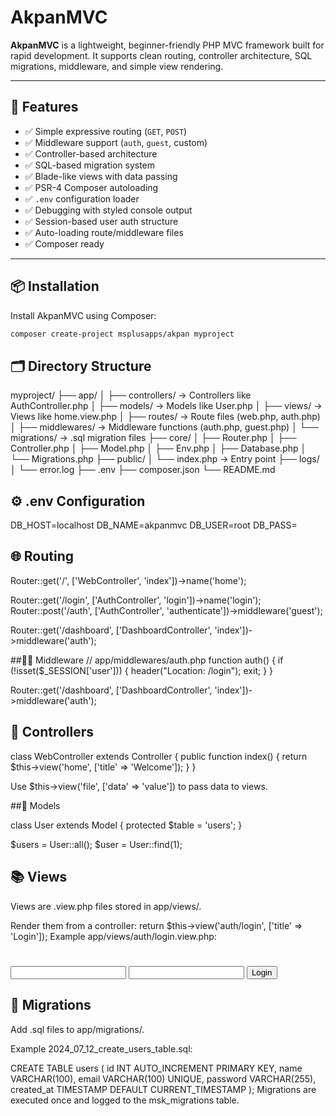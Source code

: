 # AkpanMVC

**AkpanMVC** is a lightweight, beginner-friendly PHP MVC framework built for rapid development. It supports clean routing, controller architecture, SQL migrations, middleware, and simple view rendering.

---

## 🚀 Features

- ✅ Simple expressive routing (`GET`, `POST`)
- ✅ Middleware support (`auth`, `guest`, custom)
- ✅ Controller-based architecture
- ✅ SQL-based migration system
- ✅ Blade-like views with data passing
- ✅ PSR-4 Composer autoloading
- ✅ `.env` configuration loader
- ✅ Debugging with styled console output
- ✅ Session-based user auth structure
- ✅ Auto-loading route/middleware files
- ✅ Composer ready

---

## 📦 Installation

Install AkpanMVC using Composer:

```bash
composer create-project msplusapps/akpan myproject
```

## 🗂 Directory Structure
myproject/
├── app/
│   ├── controllers/         → Controllers like AuthController.php
│   ├── models/              → Models like User.php
│   ├── views/               → Views like home.view.php
│   ├── routes/              → Route files (web.php, auth.php)
│   ├── middlewares/         → Middleware functions (auth.php, guest.php)
│   └── migrations/          → .sql migration files
├── core/
│   ├── Router.php
│   ├── Controller.php
│   ├── Model.php
│   ├── Env.php
│   ├── Database.php
│   └── Migrations.php
├── public/
│   └── index.php            → Entry point
├── logs/
│   └── error.log
├── .env
├── composer.json
└── README.md

## ⚙️ .env Configuration

DB_HOST=localhost
DB_NAME=akpanmvc
DB_USER=root
DB_PASS=


## 🌐 Routing
Router::get('/', ['WebController', 'index'])->name('home');

Router::get('/login', ['AuthController', 'login'])->name('login');
Router::post('/auth', ['AuthController', 'authenticate'])->middleware('guest');

Router::get('/dashboard', ['DashboardController', 'index'])->middleware('auth');

##🧍‍♂️ Middleware
// app/middlewares/auth.php
function auth() {
    if (!isset($_SESSION['user'])) {
        header("Location: /login");
        exit;
    }
}

Router::get('/dashboard', ['DashboardController', 'index'])->middleware('auth');

## 🧩 Controllers
class WebController extends Controller {
    public function index() {
        return $this->view('home', ['title' => 'Welcome']);
    }
}

Use $this->view('file', ['data' => 'value']) to pass data to views.

##🧬 Models

class User extends Model {
    protected $table = 'users';
}

$users = User::all();
$user = User::find(1);

## 📚 Views
Views are .view.php files stored in app/views/.

Render them from a controller:
return $this->view('auth/login', ['title' => 'Login']);
Example app/views/auth/login.view.php:
<h1><?= $title ?></h1>
<form method="POST" action="/auth">
    <input name="email" />
    <input name="password" type="password" />
    <button>Login</button>
</form>



## 📜 Migrations
Add .sql files to app/migrations/.

Example 2024_07_12_create_users_table.sql:

CREATE TABLE users (
  id INT AUTO_INCREMENT PRIMARY KEY,
  name VARCHAR(100),
  email VARCHAR(100) UNIQUE,
  password VARCHAR(255),
  created_at TIMESTAMP DEFAULT CURRENT_TIMESTAMP
);
Migrations are executed once and logged to the msk_migrations table.